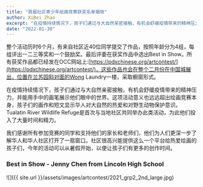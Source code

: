 ```yaml
---
title: "首届社区青少年绘画竞赛获奖名单揭晓"
author: XiBei Zhao
excerpt: "在疫情持续情况下，孩子们通过与大自然亲密接触，有机会舒缓疫情带来的精神压力，并能用手中的画笔展示他们眼中的世界。这项活动意义也远远超出绘画竞赛本身，孩子们的画作和短文显示华人对大自然的热爱和对野生动物保护意识。Tualatin River Wildlife Refuge是首次与当地社区共同举办此类活动，为此他们投入了大量时间和精力。我们感谢所有参加竞赛的同学和支持他们的家长和老师们，他们为人们更深一步了解华人和华人社区打开了一扇窗口。"
date: "2022-01-30"
---
```


整个活动历时6个月，有来自社区近40位同学提交了作品，按照年龄分为4组，每组评出一二三等奖和一个鼓励奖。最后评委在获奖作品中选出Best in Show。所有获奖作品都已经发在OCC网站上:[https://pdxchinese.org/artcontest/](https://pdxchinese.org/artcontest/)，这些作品也会在整个二月份在中国城展出，位置在兰苏园斜对面的Wong Laundry一楼，采取橱窗形式。

在疫情持续情况下，孩子们通过与大自然亲密接触，有机会舒缓疫情带来的精神压力，并能用手中的画笔展示他们眼中的世界。这项活动意义也远远超出绘画竞赛本身，孩子们的画作和短文显示华人对大自然的热爱和对野生动物保护意识。Tualatin River Wildlife Refuge是首次与当地社区共同举办此类活动，为此他们投入了大量时间和精力。

我们感谢所有参加竞赛的同学和支持他们的家长和老师们，他们为人们更深一步了解华人和华人社区打开了一扇窗口。社区很高兴能提供这么一个平台给热爱绘画的孩子们，今年的活动可以从暑假开始，以便让孩子们有更多的创作时间。

### Best in Show - Jenny Chen from Lincoln High School

![]({{ site.url }}/assets/images/artcontest/2021_grp2_2nd_large.jpg)
